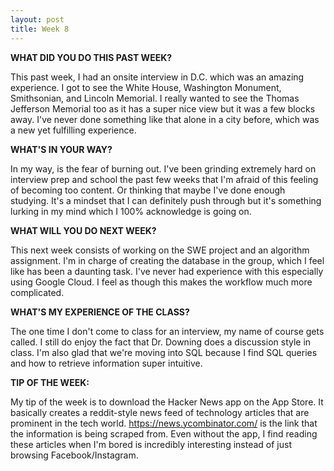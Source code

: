 ```yaml
---
layout: post
title: Week 8
---
```


**WHAT DID YOU DO THIS PAST WEEK?**

This past week, I had an onsite interview in D.C. which was an amazing experience. I got to see the White House, Washington Monument, Smithsonian, and Lincoln Memorial. I really wanted to see the Thomas Jefferson Memorial too as it has a super nice view but it was a few blocks away. I've never done something like that alone in a city before, which was a new yet fulfilling experience.

**WHAT'S IN YOUR WAY?**

In my way, is the fear of burning out. I've been grinding extremely hard on interview prep and school the past few weeks that I'm afraid of this feeling of becoming too content. Or thinking that maybe I've done enough studying. It's a mindset that I can definitely push through but it's something lurking in my mind which I 100% acknowledge is going on.

**WHAT WILL YOU DO NEXT WEEK?**

This next week consists of working on the SWE project and an algorithm assignment. I'm in charge of creating the database in the group, which I feel like has been a daunting task. I've never had experience with this especially using Google Cloud. I feel as though this makes the workflow much more complicated.

**WHAT'S MY EXPERIENCE OF THE CLASS?**

The one time I don't come to class for an interview, my name of course gets called. I still do enjoy the fact that Dr. Downing does a discussion style in class. I'm also glad that we're moving into SQL because I find SQL queries and how to retrieve information super intuitive.

**TIP OF THE WEEK:**

My tip of the week is to download the Hacker News app on the App Store. It basically creates a reddit-style news feed of technology articles that are prominent in the tech world. https://news.ycombinator.com/ is the link that the information is being scraped from. Even without the app, I find reading these articles when I'm bored is incredibly interesting instead of just browsing Facebook/Instagram. 
